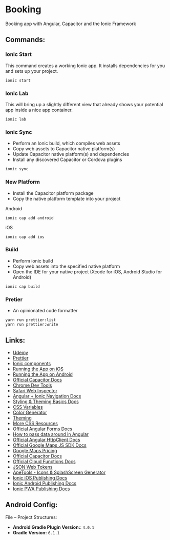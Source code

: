 # Booking

Booking app with Angular, Capacitor and the Ionic Framework

## Commands:

### Ionic Start

This command creates a working Ionic app. It installs dependencies for you and sets up your project.

```
ionic start 
```

### Ionic Lab

This will bring up a slightly different view that already shows your potential app inside a nice app container.
```
ionic lab
```

### Ionic Sync

- Perform an Ionic build, which compiles web assets
- Copy web assets to Capacitor native platform(s)
- Update Capacitor native platform(s) and dependencies
- Install any discovered Capacitor or Cordova plugins

```
ionic sync
```

### New Platform

- Install the Capacitor platform package
- Copy the native platform template into your project

Android

```
ionic cap add android
```

iOS

```
ionic cap add ios
```

### Build

- Perform ionic build
- Copy web assets into the specified native platform
- Open the IDE for your native project (Xcode for iOS, Android Studio for Android)

```
ionic cap build
```

### Pretier

- An opinionated code formatter

```
yarn run prettier:list
yarn run prettier:write
```

## Links:

- [Udemy](https://www.udemy.com/course/ionic-2-the-practical-guide-to-building-ios-android-apps)
- [Prettier](https://prettier.io/)
- [Ionic components](https://ionicframework.com/docs/components/)
- [Running the App on iOS](https://ionicframework.com/docs/building/ios)
- [Running the App on Android](https://ionicframework.com/docs/building/android)
- [Official Capacitor Docs](https://capacitor.ionicframework.com/)
- [Chrome Dev Tools](https://developers.google.com/web/tools/chrome-devtools/)
- [Safari Web Inspector](https://developer.apple.com/library/archive/documentation/NetworkingInternetWeb/Conceptual/Web_Inspector_Tutorial/Introduction/Introduction.html#//apple_ref/doc/uid/TP40017576-CH1-SW1)
- [Angular + Ionic Navigation Docs](https://ionicframework.com/docs/navigation/angular)
- [Styling & Theming Basics Docs](https://ionicframework.com/docs/theming/basics)
- [CSS Variables](https://ionicframework.com/docs/theming/css-variables)
- [Color Generator](https://ionicframework.com/docs/theming/color-generator)
- [Theming](https://ionicframework.com/docs/theming/advanced)
- [More CSS Resources](https://academind.com/learn/css/)
- [Official Angular Forms Docs](https://angular.io/guide/forms-overview)
- [How to pass data around in Angular](https://academind.com/learn/angular/angular-q-a/#how-can-you-pass-data-from-a-to-b-e-g-between-components)
- [Official Angular HttpClient Docs](https://angular.io/guide/http)
- [Official Google Maps JS SDK Docs](https://developers.google.com/maps/documentation/javascript/tutorial)
- [Google Maps Pricing](https://cloud.google.com/maps-platform/pricing/)
- [Official Capacitor Docs](https://capacitor.ionicframework.com)
- [Official Cloud Functions Docs](https://firebase.google.com/docs/functions/)
- [JSON Web Tokens](https://jwt.io/)
- [ApeTools - Icons & SplashScreen Generator](https://apetools.webprofusion.com/#/tools/imagegorilla)
- [Ionic iOS Publishing Docs](https://ionicframework.com/docs/publishing/app-store)
- [Ionic Android Publishing Docs](https://ionicframework.com/docs/publishing/play-store)
- [Ionic PWA Publishing Docs](https://ionicframework.com/docs/publishing/progressive-web-app)

## Android Config:

File – Project Structures:

- **Android Gradle Plugin Version:**: `4.0.1`
- **Gradle Version:** `6.1.1` 
